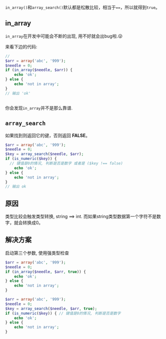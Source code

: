 `in_array()`和`array_search()`默认都是松散比较，相当于`==`，所以就得到`true`。

## in_array

`in_array`在开发中可能会不断的出现, 用不好就会出bug啦.😜

来看下边的代码:

```php
// 
$arr = array('abc', '999');
$needle = 0;
if (in_array($needle, $arr)) {
    echo 'ok';
} else {
    echo 'not in array';
}
// 输出 'ok'



```

你会发现`in_array`并不是那么靠谱.

## `array_search`

如果找到则返回它的键，否则返回 **FALSE**。

```php
$arr = array('abc', '999');
$needle = 0;
$key = array_search($needle, $arr);
if (is_numeric($key)) { 
  // 键值是0的情况, 判断是否是数字 或者是 ($key !== false)
    echo 'ok';
} else {
    echo 'not in array';
}
// 输出 ok

```

## 原因

类型比较会触发类型转换, string ==> int. 而如果string类型数据第一个字符不是数字，就会转换成0。

## 解决方案

启动第三个参数,  使用强类型检查

```php
$arr = array('abc', '999');
$needle = 0;
if (in_array($needle, $arr, true)) {
    echo 'ok';
} else {
    echo 'not in array';
}
```

```php
$arr = array('abc', '999');
$needle = 0;
$key = array_search($needle, $arr, true);
if (is_numeric($key)) { // 键值是0的情况, 判断是否是数字
    echo 'ok';
} else {
    echo 'not in array';
}
```

